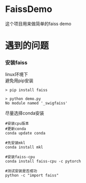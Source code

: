 # FaissDemo
这个项目用来做简单的faiss demo

# 遇到的问题
### 安装faiss
linux环境下  
避免用pip安装
```
> pip install faiss

> python demo.py
No module named '_swigfaiss'
```

尽量选择conda安装
```
#安装cpu版本
#更新conda
conda update conda

#先安装mkl
conda install mkl

#安装faiss-cpu
conda install faiss-cpu -c pytorch

#测试安装是否成功
python -c "import faiss"
```


